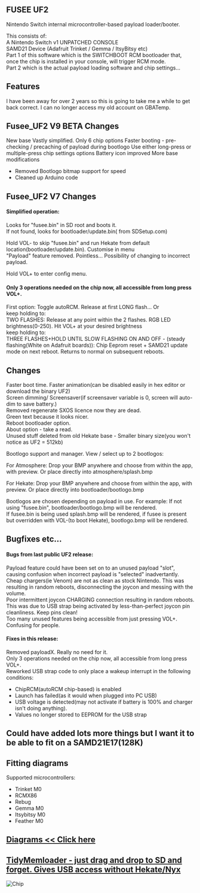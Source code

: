 ## FUSEE UF2

Nintendo Switch internal microcontroller-based payload loader/booter.  

This consists of:  
A Nintendo Switch v1 UNPATCHED CONSOLE  
SAMD21 Device (Adafruit Trinket / Gemma / ItsyBitsy etc)  
Part 1 of this software which is the SWITCHBOOT RCM bootloader that, once the chip is installed in your console, will trigger RCM mode.  
Part 2 which is the actual payload loading software and chip settings...  

## Features
I have been away for over 2 years so this is going to take me a while to get back correct. I can no longer access my old account on GBATemp.  

## Fusee_UF2 V9 BETA Changes
New base
Vastly simplified. Only 6 chip options
Faster booting - pre-checking / precaching of payload during bootlogo
Use either long-press or multiple-press chip settings options
Battery icon improved
More base modifications

- Removed Bootlogo bitmap support for speed
- Cleaned up Arduino code


## Fusee_UF2 V7 Changes  
#### Simplified operation:  

Looks for "fusee.bin" in SD root and boots it.  
If not found, looks for bootloader/update.bin( from SDSetup.com)  

Hold VOL- to skip "fusee.bin" and run Hekate from default location(bootloader/update.bin). Customise in menu  
"Payload<x>" feature removed. Pointless... Possibility of changing to incorrect payload.  

Hold VOL+ to enter config menu.

#### Only 3 operations needed on the chip now, all accessible from long press VOL+.
First option: Toggle autoRCM. Release at first LONG flash... Or  
keep holding to:  
TWO FLASHES: Release at any point within the 2 flashes. RGB LED brightness(0-250). Hit VOL+ at your desired brightness  
keep holding to:  
THREE FLASHES+HOLD UNTIL SLOW FLASHING ON AND OFF -  (steady flashing(White on Adafruit boards)): Chip Eeprom reset + SAMD21 update mode on next reboot. Returns to normal on subsequent reboots.  
  
## Changes
Faster boot time. Faster animation(can be disabled easily in hex editor or download the binary UF2)  
Screen dimming/ Screensaver(if screensaver variable is 0, screen will auto-dim to save battery.)  
Removed regenerate SXOS licence now they are dead.  
Green text because it looks nicer.  
Reboot bootloader option.  
About option - take a read.  
Unused stuff deleted from old Hekate base - Smaller binary size(you won't notice as UF2 = 512kb)  

Bootlogo support and manager. View / select up to 2 bootlogos:  

  For Atmosphere: Drop your BMP anywhere and choose from within the app, with preview. Or place directly into atmosphere/splash.bmp  

  For Hekate: Drop your BMP anywhere and choose from within the app, with preview. Or place directly into bootloader/bootlogo.bmp  

Bootlogos are chosen depending on payload in use. For example: If not using "fusee.bin", bootloader/bootlogo.bmp will be rendered.  
If fusee.bin is being used splash.bmp will be rendered, if fusee is present but overridden with VOL-(to boot Hekate), bootlogo.bmp will be rendered.  

## Bugfixes etc...  
#### Bugs from last public UF2 release:  
  
Payload<x> feature could have been set on to an unused payload "slot", causing confusion when incorrect payload is "selected" inadvertantly.
Cheap chargers(ie Venom) are not as clean as stock Nintendo. This was resulting in random reboots, disconnecting the joycon and messing with the volume.  
Poor intermittent joycon CHARGING connection resulting in random reboots. This was due to USB strap being activated by less-than-perfect joycon pin cleanliness. Keep pins clean!  
Too many unused features being accessible from just pressing VOL+. Confusing for people.  
  
#### Fixes in this release:  
  
Removed payloadX. Really no need for it.  
Only 3 operations needed on the chip now, all accessible from long press VOL+.  
Reworked USB strap code to only place a wakeup interrupt in the following conditions:  

* ChipRCM(autoRCM chip-based) is enabled  
* Launch has failed(as it would when plugged into PC USB)  
* USB voltage is detected(may not activate if battery is 100% and charger isn't doing anything).  
* Values no longer stored to EEPROM for the USB strap  

## Could have added lots more things but I want it to be able to fit on a SAMD21E17(128K)  
  
  
## Fitting diagrams
  Supported microcontrollers:  
*  Trinket M0  
*  RCMX86  
*  Rebug  
*  Gemma M0  
*  Itsybitsy M0  
*  Feather M0  
  
  ## [Diagrams << Click here](https://github.com/mattytrog/FUSEE_UF2_SUITE/tree/master/Install%20Diagrams)
  ## [TidyMemloader - just drag and drop to SD and forget. Gives USB access without Hekate/Nyx](https://github.com/mattytrog/FUSEE_SUITE/tree/master/Fusee-Suite/Tidy_Memloader)
  ![Chip](https://user-images.githubusercontent.com/41282276/154836661-c192851e-651c-4ae9-8b62-8a2551b5d843.jpg)

  
